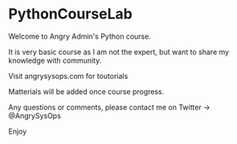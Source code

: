 # PythonCourseLab

 
Welcome to Angry Admin's Python course.

It is very basic course as I am not the expert, but want to share my knowledge with community. 

Visit angrysysops.com for toutorials

Matterials will be added once course progress. 

Any questions or comments, please contact me on Twitter -> @AngrySysOps

Enjoy
